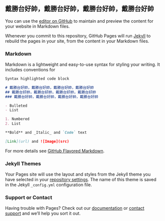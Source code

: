 ## 戴勝台好帥，戴勝台好帥，戴勝台好帥，戴勝台好帥

You can use the [editor on GitHub](https://github.com/jbuduoo/newhello/edit/gh-pages/index.md) to maintain and preview the content for your website in Markdown files.

Whenever you commit to this repository, GitHub Pages will run [Jekyll](https://jekyllrb.com/) to rebuild the pages in your site, from the content in your Markdown files.

### Markdown

Markdown is a lightweight and easy-to-use syntax for styling your writing. It includes conventions for

```markdown
Syntax highlighted code block

# 戴勝台好帥，戴勝台好帥，戴勝台好帥，戴勝台好帥
## 戴勝台好帥，戴勝台好帥，戴勝台好帥，戴勝台好帥
### 戴勝台好帥，戴勝台好帥，戴勝台好帥，戴勝台好帥

- Bulleted
- List

1. Numbered
2. List

**Bold** and _Italic_ and `Code` text

[Link](url) and ![Image](src)
```

For more details see [GitHub Flavored Markdown](https://guides.github.com/features/mastering-markdown/).

### Jekyll Themes

Your Pages site will use the layout and styles from the Jekyll theme you have selected in your [repository settings](https://github.com/jbuduoo/newhello/settings). The name of this theme is saved in the Jekyll `_config.yml` configuration file.

### Support or Contact

Having trouble with Pages? Check out our [documentation](https://docs.github.com/categories/github-pages-basics/) or [contact support](https://github.com/contact) and we’ll help you sort it out.

